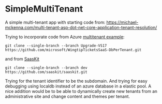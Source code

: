 # SimpleMultiTenant
A simple multi-tenant app with starting code from: https://michael-mckenna.com/multi-tenant-asp-dot-net-core-application-tenant-resolution/

Trying to incorporate code from Azure [multitenant example](https://docs.microsoft.com/en-us/azure/sql-database/saas-dbpertenant-wingtip-app-overview#sql-database-wingtip-saas-tutorials]):
```
git clone --single-branch --branch Upgrade-VS17 https://github.com/microsoft/WingtipTicketsSaaS-DbPerTenant.git
```

and from [SaasKit](https://github.com/saaskit/saaskit/tree/dev)
```
git clone --single-branch --branch dev https://github.com/saaskit/saaskit.git
```

Trying for the tenant identifier to be the subdomain. And trying for easy debugging using localdb instead of an azure database in a elastic pool.
A nice addition would be to be able to dynamically create new tenants from an administrative site and change content and themes per tenant.
